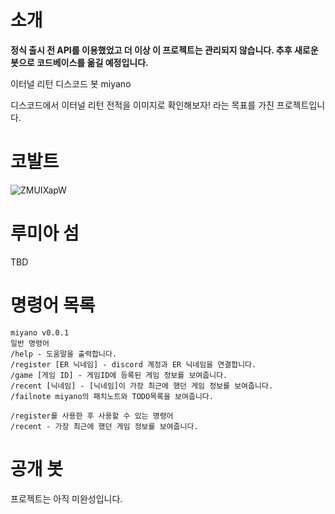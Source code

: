 # 소개
**정식 출시 전 API를 이용했었고 더 이상 이 프로젝트는 관리되지 않습니다. 추후 새로운 봇으로 코드베이스를 옮길 예정입니다.**

이터널 리턴 디스코드 봇 miyano

디스코드에서 이터널 리턴 전적을 이미지로 확인해보자! 라는 목표를 가진 프로젝트입니다.

# 코발트
![ZMUIXapW](https://user-images.githubusercontent.com/48646456/204028828-4a8c9269-ba99-4940-8080-aca5a4d5a304.png)

# 루미아 섬
TBD

# 명령어 목록
```
miyano v0.0.1
일반 명령어
/help - 도움말을 출력합니다.
/register [ER 닉네임] - discord 계정과 ER 닉네임을 연결합니다.
/game [게임 ID] - 게임ID에 등록된 게임 정보를 보여줍니다.
/recent [닉네임] - [닉네임]이 가장 최근에 했던 게임 정보를 보여줍니다.
/failnote miyano의 패치노트와 TODO목록을 보여줍니다.

/register를 사용한 후 사용할 수 있는 명령어
/recent - 가장 최근에 했던 게임 정보를 보여줍니다.
```

# 공개 봇
프로젝트는 아직 미완성입니다.
